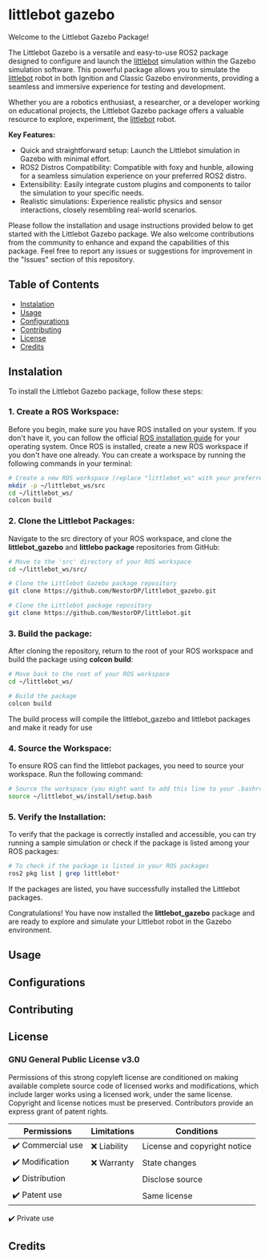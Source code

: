 # littlebot gazebo
Welcome to the Littlebot Gazebo Package!

The Littlebot Gazebo is a versatile and easy-to-use ROS2 package designed to configure and launch the [littlebot](https://github.com/NestorDP/littlebot) simulation within the Gazebo simulation software. This powerful package allows you to simulate the [littlebot](https://github.com/NestorDP/littlebot) robot in both Ignition and Classic Gazebo environments, providing a seamless and immersive experience for testing and development.

Whether you are a robotics enthusiast, a researcher, or a developer working on educational projects, the Littlebot Gazebo package offers a valuable resource to explore, experiment, the [littlebot](https://github.com/NestorDP/littlebot) robot.

**Key Features:**

- Quick and straightforward setup: Launch the Littlebot simulation in Gazebo with minimal effort.
- ROS2 Distros Compatibility: Compatible with foxy and hunble, allowing for a seamless simulation experience on your preferred ROS2 distro.
- Extensibility: Easily integrate custom plugins and components to tailor the simulation to your specific needs.
- Realistic simulations: Experience realistic physics and sensor interactions, closely resembling real-world scenarios.

Please follow the installation and usage instructions provided below to get started with the Littlebot Gazebo package. We also welcome contributions from the community to enhance and expand the capabilities of this package. Feel free to report any issues or suggestions for improvement in the "Issues" section of this repository.


## Table of Contents
  - [Instalation](#instalation)
  - [Usage](#usage)
  - [Configurations](#configurations)
  - [Contributing](#contributing)
  - [License](#license)
  - [Credits](#credits)

## Instalation


To install the Littlebot Gazebo package, follow these steps:

### 1. Create a ROS Workspace:
  Before you begin, make sure you have ROS installed on your system. If you don't have it, you can follow the official [ROS installation guide](https://docs.ros.org/en/humble/Installation.html) for your operating system. Once ROS is installed, create a new ROS workspace if you don't have one already. You can create a workspace by running the following commands in your terminal:

  ```bash
  # Create a new ROS workspace (replace "littlebot_ws" with your preferred workspace name)
  mkdir -p ~/littlebot_ws/src
  cd ~/littlebot_ws/
  colcon build
  ```
### 2. Clone the Littlebot Packages:
  Navigate to the src directory of your ROS workspace, and clone the **littlebot_gazebo** and **littlebo package** repositories from GitHub:

  ```bash
  # Move to the 'src' directory of your ROS workspace
  cd ~/littlebot_ws/src/

  # Clone the Littlebot Gazebo package repository
  git clone https://github.com/NestorDP/littlebot_gazebo.git

  # Clone the Littlebot package repository
  git clone https://github.com/NestorDP/littlebot.git
  ```

### 3. Build the package:
  After cloning the repository, return to the root of your ROS workspace and build the package using **colcon build**:
  ```bash
  # Move back to the root of your ROS workspace
  cd ~/littlebot_ws/

  # Build the package
  colcon build
  ```
  The build process will compile the littlebot_gazebo and littlebot packages and make it ready for use

### 4. Source the Workspace:
  To ensure ROS can find the littlebot packages, you need to source your workspace. Run the following command:

  ```bash
  # Source the workspace (you might want to add this line to your .bashrc or .bash_profile)
  source ~/littlebot_ws/install/setup.bash
  ```

### 5. Verify the Installation:
  To verify that the package is correctly installed and accessible, you can try running a sample simulation or check if the package is listed among your ROS packages:

  ```bash
  # To check if the package is listed in your ROS packages
  ros2 pkg list | grep littlebot*
  ```
  If the packages are listed, you have successfully installed the Littlebot packages.

  Congratulations! You have now installed the **littlebot_gazebo** package and are ready to explore and simulate your Littlebot robot in the Gazebo environment.

## Usage

## Configurations

## Contributing

## License
### GNU General Public License v3.0
Permissions of this strong copyleft license are conditioned on making available complete source code of licensed works and modifications, which include larger works using a licensed work, under the same license. Copyright and license notices must be preserved. Contributors provide an express grant of patent rights.

Permissions                         | Limitations   | Conditions
--------                            | --------      | --------
:heavy_check_mark: Commercial use   | :x: Liability     | License and copyright notice
:heavy_check_mark: Modification     | :x: Warranty      | State changes
:heavy_check_mark: Distribution     |               | Disclose source            
:heavy_check_mark: Patent use       |               | Same license        
:heavy_check_mark: Private use



## Credits